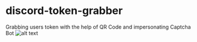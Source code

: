 # discord-token-grabber
Grabbing users token with the help of QR Code and impersonating Captcha Bot
![alt text](https://ibb.co/c8Qrzyy)
